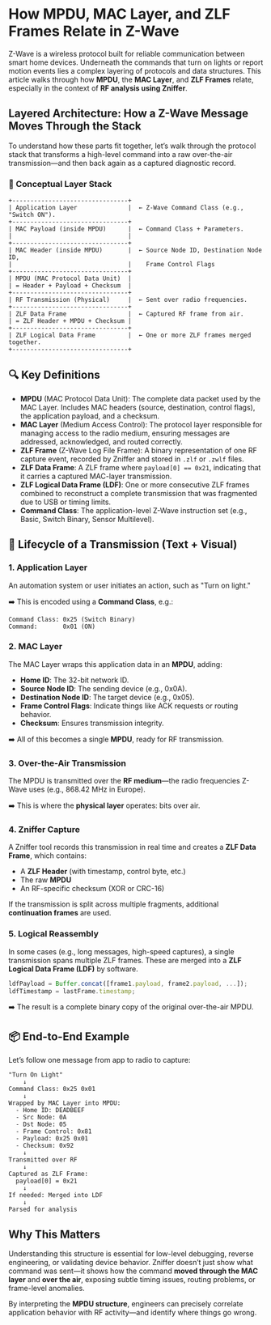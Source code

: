 # How MPDU, MAC Layer, and ZLF Frames Relate in Z-Wave

Z-Wave is a wireless protocol built for reliable communication between smart
home devices. Underneath the commands that turn on lights or report motion
events lies a complex layering of protocols and data structures. This article
walks through how **MPDU**, the **MAC Layer**, and **ZLF Frames** relate,
especially in the context of **RF analysis using Zniffer**.

## Layered Architecture: How a Z-Wave Message Moves Through the Stack

To understand how these parts fit together, let’s walk through the protocol
stack that transforms a high-level command into a raw over-the-air
transmission—and then back again as a captured diagnostic record.

### 📐 Conceptual Layer Stack

```
+--------------------------------+
| Application Layer              |  ← Z-Wave Command Class (e.g., "Switch ON").
+--------------------------------+
| MAC Payload (inside MPDU)      |  ← Command Class + Parameters.
|                                |
+--------------------------------+
| MAC Header (inside MPDU)       |  ← Source Node ID, Destination Node ID,
|                                |    Frame Control Flags
+--------------------------------+
| MPDU (MAC Protocol Data Unit)  |
| = Header + Payload + Checksum  |
+--------------------------------+
| RF Transmission (Physical)     |  ← Sent over radio frequencies.
+--------------------------------+
| ZLF Data Frame                 |  ← Captured RF frame from air.
| = ZLF Header + MPDU + Checksum |
+--------------------------------+
| ZLF Logical Data Frame         |  ← One or more ZLF frames merged together.
+--------------------------------+
```

## 🔍 Key Definitions

- **MPDU** (MAC Protocol Data Unit): The complete data packet used by the MAC
  Layer. Includes MAC headers (source, destination, control flags), the
  application payload, and a checksum.
- **MAC Layer** (Medium Access Control): The protocol layer responsible for
  managing access to the radio medium, ensuring messages are addressed,
  acknowledged, and routed correctly.
- **ZLF Frame** (Z-Wave Log File Frame): A binary representation of one RF
  capture event, recorded by Zniffer and stored in `.zlf` or `.zwlf` files.
- **ZLF Data Frame**: A ZLF frame where `payload[0] == 0x21`, indicating that it
  carries a captured MAC-layer transmission.
- **ZLF Logical Data Frame (LDF)**: One or more consecutive ZLF frames combined
  to reconstruct a complete transmission that was fragmented due to USB or
  timing limits.
- **Command Class**: The application-level Z-Wave instruction set (e.g., Basic,
  Switch Binary, Sensor Multilevel).

## 🔄 Lifecycle of a Transmission (Text + Visual)

### 1. **Application Layer**

An automation system or user initiates an action, such as "Turn on light."

➡️ This is encoded using a **Command Class**, e.g.:

```plaintext
Command Class: 0x25 (Switch Binary)
Command:       0x01 (ON)
```

### 2. **MAC Layer**

The MAC Layer wraps this application data in an **MPDU**, adding:

- **Home ID**: The 32-bit network ID.
- **Source Node ID**: The sending device (e.g., 0x0A).
- **Destination Node ID**: The target device (e.g., 0x05).
- **Frame Control Flags**: Indicate things like ACK requests or routing
  behavior.
- **Checksum**: Ensures transmission integrity.

➡️ All of this becomes a single **MPDU**, ready for RF transmission.

### 3. **Over-the-Air Transmission**

The MPDU is transmitted over the **RF medium**—the radio frequencies Z-Wave uses
(e.g., 868.42 MHz in Europe).

➡️ This is where the **physical layer** operates: bits over air.

### 4. **Zniffer Capture**

A Zniffer tool records this transmission in real time and creates a **ZLF Data
Frame**, which contains:

- A **ZLF Header** (with timestamp, control byte, etc.)
- The raw **MPDU**
- An RF-specific checksum (XOR or CRC-16)

If the transmission is split across multiple fragments, additional
**continuation frames** are used.

### 5. **Logical Reassembly**

In some cases (e.g., long messages, high-speed captures), a single transmission
spans multiple ZLF frames. These are merged into a **ZLF Logical Data Frame
(LDF)** by software.

```ts
ldfPayload = Buffer.concat([frame1.payload, frame2.payload, ...]);
ldfTimestamp = lastFrame.timestamp;
```

➡️ The result is a complete binary copy of the original over-the-air MPDU.

## 📦 End-to-End Example

Let’s follow one message from app to radio to capture:

```
"Turn On Light"
    ↓
Command Class: 0x25 0x01
    ↓
Wrapped by MAC Layer into MPDU:
  - Home ID: DEADBEEF
  - Src Node: 0A
  - Dst Node: 05
  - Frame Control: 0x81
  - Payload: 0x25 0x01
  - Checksum: 0x92
    ↓
Transmitted over RF
    ↓
Captured as ZLF Frame:
  payload[0] = 0x21
    ↓
If needed: Merged into LDF
    ↓
Parsed for analysis
```

## Why This Matters

Understanding this structure is essential for low-level debugging, reverse
engineering, or validating device behavior. Zniffer doesn’t just show what
command was sent—it shows how the command **moved through the MAC layer** and
**over the air**, exposing subtle timing issues, routing problems, or
frame-level anomalies.

By interpreting the **MPDU structure**, engineers can precisely correlate
application behavior with RF activity—and identify where things go wrong.
